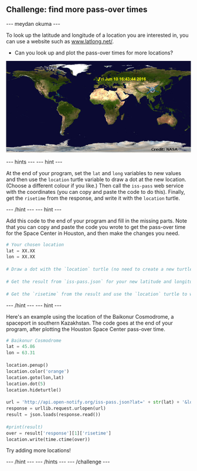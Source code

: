 ## Challenge: find more pass-over times

\--- meydan okuma \---

To look up the latitude and longitude of a location you are interested in, you can use a website such as <a href="http://www.latlong.net/" target="_blank">www.latlong.net/</a>.

+ Can you look up and plot the pass-over times for more locations? 

![ekran görüntüsü](images/iss-final.png)

\--- hints \--- \--- hint \---

At the end of your program, set the `lat` and `long` variables to new values and then use the `location` turtle variable to draw a dot at the new location. (Choose a different colour if you like.) Then call the `iss-pass` web service with the coordinates (you can copy and paste the code to do this). Finally, get the `risetime` from the response, and write it with the `location` turtle.

\--- /hint \--- \--- hint \---

Add this code to the end of your program and fill in the missing parts. Note that you can copy and paste the code you wrote to get the pass-over time for the Space Center in Houston, and then make the changes you need.

```python
# Your chosen location
lat = XX.XX
lon = XX.XX

# Draw a dot with the `location` turtle (no need to create a new turtle), choose a different colour

# Get the result from `iss-pass.json` for your new latitude and longitude

# Get the `risetime` from the result and use the `location` turtle to write it on the map
```

\--- /hint \--- \--- hint \---

Here's an example using the location of the Baikonur Cosmodrome, a spaceport in southern Kazakhstan. The code goes at the end of your program, after plotting the Houston Space Center pass-over time.

```python
# Baikonur Cosmodrome
lat = 45.86
lon = 63.31

location.penup()
location.color('orange')
location.goto(lon,lat)
location.dot(5)
location.hideturtle()

url = 'http://api.open-notify.org/iss-pass.json?lat=' + str(lat) + '&lon=' + str(lon)
response = urllib.request.urlopen(url)
result = json.loads(response.read())

#print(result)
over = result['response'][1]['risetime']
location.write(time.ctime(over))
```

Try adding more locations!

\--- /hint \--- \--- /hints \--- \--- /challenge \---